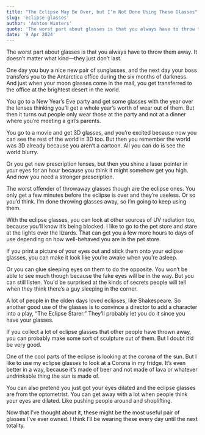 ```yaml
---
title: "The Eclipse May Be Over, but I’m Not Done Using These Glasses"
slug: 'eclipse-glasses'
author: 'Ashton Winters'
quote: 'The worst part about glasses is that you always have to throw them away. It doesn’t matter what kind, they just don’t last.'
date: '9 Apr 2024'
---
```


The worst part about glasses is that you always have to throw them away. It doesn’t matter what kind—they just don’t last.

One day you buy a nice new pair of sunglasses, and the next day your boss transfers you to the Antarctica office during the six months of darkness. And just when your moon glasses come in the mail, you get transferred to the office at the brightest desert in the world.

You go to a New Year’s Eve party and get some glasses with the year over the lenses thinking you’ll get a whole year’s worth of wear out of them. But then it turns out people only wear those at the party and not at a dinner where you’re meeting a girl’s parents.

You go to a movie and get 3D glasses, and you’re excited because now you can see the rest of the world in 3D too. But then you remember the world was 3D already because you aren’t a cartoon. All you can do is see the world blurry.

Or you get new prescription lenses, but then you shine a laser pointer in your eyes for an hour because you think it might somehow get you high. And now you need a stronger prescription.

The worst offender of throwaway glasses though are the eclipse ones. You only get a few minutes before the eclipse is over and they’re useless. Or so you’d think. I’m done throwing glasses away, so I’m going to keep using them.

With the eclipse glasses, you can look at other sources of UV radiation too, because you’ll know it’s being blocked. I like to go to the pet store and stare at the lights over the lizards. That can get you a few more hours to days of use depending on how well-behaved you are in the pet store.

If you print a picture of your eyes out and stick them onto your eclipse glasses, you can make it look like you’re awake when you’re asleep.

Or you can glue sleeping eyes on them to do the opposite. You won’t be able to see much though because the fake eyes will be in the way. But you can still listen. You'd be surprised at the kinds of secrets people will tell when they think there’s a guy sleeping in the corner.

A lot of people in the olden days loved eclipses, like Shakespeare. So another good use of the glasses is to convince a director to add a character into a play, “The Eclipse Starer.” They’ll probably let you do it since you have your glasses.

If you collect a lot of eclipse glasses that other people have thrown away, you can probably make some sort of sculpture out of them. But I doubt it’d be very good.

One of the cool parts of the eclipse is looking at the corona of the sun. But I like to use my eclipse glasses to look at a Corona in my fridge. It’s even better in a way, because it’s made of beer and not made of lava or whatever undrinkable thing the sun is made of.

You can also pretend you just got your eyes dilated and the eclipse glasses are from the optometrist. You can get away with a lot when people think your eyes are dilated. Like pushing people around and shoplifting.

Now that I’ve thought about it, these might be the most useful pair of glasses I’ve ever owned. I think I’ll be wearing these every day until the next totality.